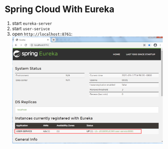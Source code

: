 # Spring Cloud With Eureka

1. start `eureka-server`
2. start `user-serivce`
3. open `http://localhost:8761`:
![img.png](img.png)


